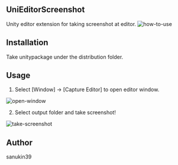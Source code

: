 ## UniEditorScreenshot
Unity editor extension for taking screenshot at editor.
![how-to-use](https://raw.githubusercontent.com/sanukin39/UniEditorScreenshot/master/pic/sample.png)

## Installation
Take unitypackage under the distribution folder.

## Usage
1. Select [Window] -> [Capture Editor] to open editor window.

![open-window](https://raw.githubusercontent.com/sanukin39/UniEditorScreenshot/master/pic/000.png)

2. Select output folder and take screenshot!

![take-screenshot](https://raw.githubusercontent.com/sanukin39/UniEditorScreenshot/master/pic/001.png)

## Author
sanukin39
